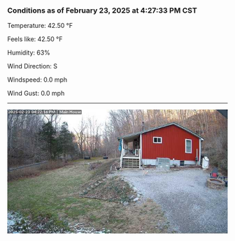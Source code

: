 ### Conditions as of February 23, 2025 at 4:27:33 PM CST 

Temperature: 42.50 &deg;F

Feels like: 42.50 &deg;F

Humidity: 63%

Wind Direction: S

Windspeed: 0.0 mph

Wind Gust: 0.0 mph

---

<img src="./images/latest.jpeg"/>

